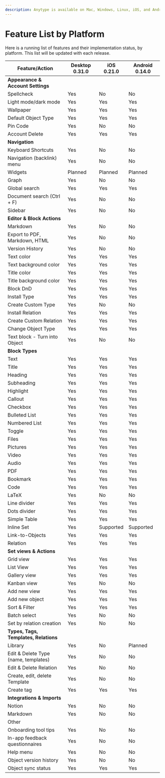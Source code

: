```yaml
---
description: Anytype is available on Mac, Windows, Linux, iOS, and Android.
---
```


# Feature List by Platform

Here is a running list of features and their implementation status, by platform. This list will be updated with each release.

| Feature/Action                        | Desktop 0.31.0 | iOS 0.21.0 | Android 0.14.0 |
| ------------------------------------- | -------------- | ---------- | -------------- |
| **Appearance & Account Settings**     |                |            |                |
| Spellcheck                            | Yes            | No         | No             |
| Light mode/dark mode                  | Yes            | Yes        | Yes            |
| Wallpaper                             | Yes            | Yes        | Yes            |
| Default Object Type                   | Yes            | Yes        | Yes            |
| Pin Code                              | Yes            | No         | No             |
| Account Delete                        | Yes            | Yes        | Yes            |
| **Navigation**                        |                |            |                |
| Keyboard Shortcuts                    | Yes            | No         | No             |
| Navigation (backlink) menu            | Yes            | No         | No             |
| Widgets                               | Planned        | Planned    | Planned        |
| Graph                                 | Yes            | No         | No             |
| Global search                         | Yes            | Yes        | Yes            |
| Document search (Ctrl + F)            | Yes            | No         | No             |
| Sidebar                               | Yes            | No         | No             |
| **Editor & Block Actions**            |                |            |                |
| Markdown                              | Yes            | No         | No             |
| Export to PDF, Markdown, HTML         | Yes            | No         | No             |
| Version History                       | Yes            | No         | No             |
| Text color                            | Yes            | Yes        | Yes            |
| Text background color                 | Yes            | Yes        | Yes            |
| Title color                           | Yes            | Yes        | Yes            |
| Title background color                | Yes            | Yes        | Yes            |
| Block DnD                             | Yes            | Yes        | Yes            |
| Install Type                          | Yes            | Yes        | Yes            |
| Create Custom Type                    | Yes            | No         | No             |
| Install Relation                      | Yes            | Yes        | Yes            |
| Create Custom Relation                | Yes            | Yes        | Yes            |
| Change Object Type                    | Yes            | Yes        | Yes            |
| Text block - Turn into Object         | Yes            | No         | No             |
| **Block Types**                       |                |            |                |
| Text                                  | Yes            | Yes        | Yes            |
| Title                                 | Yes            | Yes        | Yes            |
| Heading                               | Yes            | Yes        | Yes            |
| Subheading                            | Yes            | Yes        | Yes            |
| Highlight                             | Yes            | Yes        | Yes            |
| Callout                               | Yes            | Yes        | Yes            |
| Checkbox                              | Yes            | Yes        | Yes            |
| Bulleted List                         | Yes            | Yes        | Yes            |
| Numbered List                         | Yes            | Yes        | Yes            |
| Toggle                                | Yes            | Yes        | Yes            |
| Files                                 | Yes            | Yes        | Yes            |
| Pictures                              | Yes            | Yes        | Yes            |
| Video                                 | Yes            | Yes        | Yes            |
| Audio                                 | Yes            | Yes        | Yes            |
| PDF                                   | Yes            | Yes        | Yes            |
| Bookmark                              | Yes            | Yes        | Yes            |
| Code                                  | Yes            | Yes        | Yes            |
| LaTeX                                 | Yes            | No         | No             |
| Line divider                          | Yes            | Yes        | Yes            |
| Dots divider                          | Yes            | Yes        | Yes            |
| Simple Table                          | Yes            | Yes        | Yes            |
| Inline Set                            | Yes            | Supported  | Supported      |
| Link-to-Objects                       | Yes            | Yes        | Yes            |
| Relation                              | Yes            | Yes        | Yes            |
| **Set views & Actions**               |                |            |                |
| Grid view                             | Yes            | Yes        | Yes            |
| List View                             | Yes            | Yes        | Yes            |
| Gallery view                          | Yes            | Yes        | Yes            |
| Kanban view                           | Yes            | No         | No             |
| Add new view                          | Yes            | Yes        | Yes            |
| Add new object                        | Yes            | Yes        | Yes            |
| Sort & Filter                         | Yes            | Yes        | Yes            |
| Batch select                          | Yes            | No         | No             |
| Set by relation creation              | Yes            | No         | No             |
| **Types, Tags, Templates, Relations** |                |            |                |
| Library                               | Yes            | No         | Planned        |
| Edit & Delete Type (name, templates)  | Yes            | No         | No             |
| Edit & Delete Relation                | Yes            | No         | No             |
| Create, edit, delete Template         | Yes            | No         | No             |
| Create tag                            | Yes            | Yes        | Yes            |
| **Integrations & Imports**            |                |            |                |
| Notion                                | Yes            | No         | No             |
| Markdown                              | Yes            | No         | No             |
| Other                                 |                |            |                |
| Onboarding tool tips                  | Yes            | No         | No             |
| In-app feedback questionnaires        | Yes            | No         | No             |
| Help menu                             | Yes            | No         | No             |
| Object version history                | Yes            | No         | No             |
| Object sync status                    | Yes            | Yes        | Yes            |
